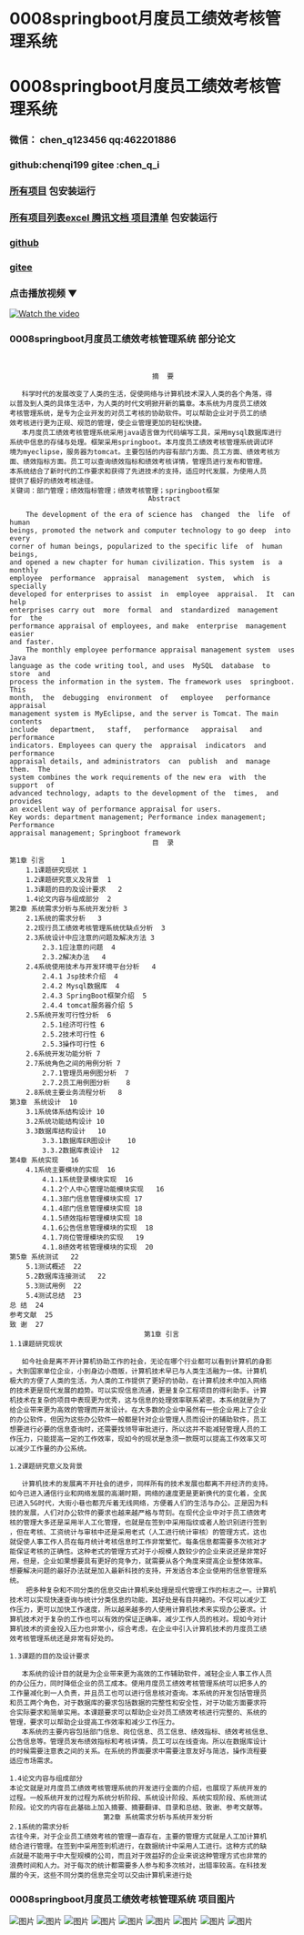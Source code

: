# 0008springboot月度员工绩效考核管理系统


# 0008springboot月度员工绩效考核管理系统

### 微信： chen_q123456  qq:462201886
### github:chenqi199 gitee :chen_q_i

### [所有项目](https://github.com/GraduationProject-springboot/allSpringbootProjects) 包安装运行

### [所有项目列表excel 腾讯文档 项目清单](https://docs.qq.com/sheet/DSHRFSVZ5aEVYT3N3?tab=BB08J2) 包安装运行

### [github](https://chenqi199.github.io)

### [gitee](https://gitee.com/chen_q_i)

### 点击播放视频 ▼
[![Watch the video](https://i.sstatic.net/Vp2cE.png)](https://player.bilibili.com/player.html?isOutside=true&aid=BV16ia6epENY&bvid=BV16ia6epENY&cid=500001610566798&p=9)



### 0008springboot月度员工绩效考核管理系统 部分论文
```


                                   摘  要

   科学时代的发展改变了人类的生活，促使网络与计算机技术深入人类的各个角落，得
以普及到人类的具体生活中，为人类的时代文明掀开新的篇章。本系统为月度员工绩效
考核管理系统，是专为企业开发的对员工考核的协助软件。可以帮助企业对于员工的绩
效考核进行更为正规、规范的管理，使企业管理更加的轻松快捷。
   本月度员工绩效考核管理系统采用java语言做为代码编写工具，采用mysql数据库进行
系统中信息的存储与处理。框架采用springboot。本月度员工绩效考核管理系统调试环
境为myeclipse，服务器为tomcat。主要包括的内容有部门方面、员工方面、绩效考核方
面、绩效指标方面。员工可以查询绩效指标和绩效考核详情，管理员进行发布和管理。
本系统结合了新时代的工作要求和获得了先进技术的支持，适应时代发展，为使用人员
提供了极好的绩效考核途径。
关键词：部门管理；绩效指标管理；绩效考核管理；springboot框架
                                  Abstract

    The development of the era of science has  changed  the  life  of  human
beings, promoted the network and computer technology to go deep  into  every
corner of human beings, popularized to the specific life  of  human  beings,
and opened a new chapter for human civilization. This system  is  a  monthly
employee  performance  appraisal  management  system,  which  is   specially
developed for enterprises to assist  in  employee  appraisal.  It  can  help
enterprises carry out  more  formal  and  standardized  management  for  the
performance appraisal of employees, and make  enterprise  management  easier
and faster.
    The monthly employee performance appraisal management system  uses  Java
language as the code writing tool, and uses  MySQL  database  to  store  and
process the information in the system. The framework uses  springboot.  This
month,  the  debugging  environment  of   employee   performance   appraisal
management system is MyEclipse, and the server is Tomcat. The main  contents
include   department,   staff,   performance   appraisal   and   performance
indicators. Employees can query the  appraisal  indicators  and  performance
appraisal details, and administrators  can  publish  and  manage  them.  The
system combines the work requirements of the new era  with  the  support  of
advanced technology, adapts to the development of the  times,  and  provides
an excellent way of performance appraisal for users.
Key words: department management; Performance index management;  Performance
appraisal management; Springboot framework
                                   目  录

第1章 引言    1
    1.1课题研究现状 1
    1.2课题研究意义及背景  1
    1.3课题的目的及设计要求   2
    1.4论文内容与组成部分  2
第2章 系统需求分析与系统开发分析 3
    2.1系统的需求分析   3
    2.2现行员工绩效考核管理系统优缺点分析  3
    2.3系统设计中应注意的问题及解决方法 3
        2.3.1应注意的问题  4
        2.3.2解决办法   4
    2.4系统使用技术与开发环境平台分析   4
        2.4.1 Jsp技术介绍  4
        2.4.2 Mysql数据库  4
        2.4.3 SpringBoot框架介绍  5
        2.4.4 tomcat服务器介绍 5
    2.5系统开发可行性分析  6
        2.5.1经济可行性 6
        2.5.2技术可行性 6
        2.5.3操作可行性 6
    2.6系统开发功能分析 7
    2.7系统角色之间的用例分析 7
        2.7.1管理员用例图分析  7
        2.7.2员工用例图分析    8
    2.8系统主要业务流程分析   8
第3章　系统设计  10
    3.1系统体系结构设计 10
    3.2系统功能结构设计 10
    3.3数据库结构设计   10
        3.3.1数据库ER图设计    10
        3.3.2数据库表设计  12
第4章 系统实现   16
    4.1系统主要模块的实现  16
        4.1.1系统登录模块实现  16
        4.1.2个人中心管理功能模块实现   16
        4.1.3部门信息管理模块实现 17
        4.1.4部门信息管理模块实现 18
        4.1.5绩效指标管理模块实现 18
        4.1.6公告信息管理模块的实现  18
        4.1.7岗位管理模块的实现   19
        4.1.8绩效考核管理模块的实现  20
第5章 系统测试   22
    5.1测试概述  22
    5.2数据库连接测试   22
    5.3测试用例  22
    5.4测试总结  23
总 结  24
参考文献  25
致 谢  27
                                 第1章 引言
1.1课题研究现状

   如今社会是离不开计算机协助工作的社会，无论在哪个行业都可以看到计算机的身影
。大到国家单位企业，小到身边小商贩，计算机技术早已与人类生活融为一体。计算机
极大的方便了人类的生活，为人类的工作提供了更好的协助，在计算机技术中加入网络
的技术更是现代发展的趋势。可以实现信息流通，更是复杂工程项目的得利助手。计算
机技术在复杂的项目中表现更为优秀，这与信息的处理效率联系紧密。本系统就是为了
给企业带来更为高效的管理而开发设计。在大多数的企业中虽然有一些企业用上了企业
的办公软件，但因为这些办公软件一般都是针对企业管理人员而设计的辅助软件，员工
想要进行必要的信息查询时，还需要找领导审批进行，所以这并不能减轻管理人员的工
作压力，只能提高一定的工作效率，现如今的现状是急须一款既可以提高工作效率又可
以减少工作量的办公系统。

1.2课题研究意义及背景

   计算机技术的发展离不开社会的进步，同样所有的技术发展也都离不开经济的支持。
如今已进入通信行业和网络发展的高潮时期，网络的速度更是更新换代的变化着，全民
已进入5G时代，大街小巷也都充斥着无线网络，方便着人们的生活与办公。正是因为科
技的发展，人们对办公软件的要求也越来越严格与苛刻。在现代企业中对于员工绩效考
核的管理大多还是采用半人工化管理，也就是在签到中采用指纹或者人脸识别进行签到
，但在考核、工资统计与审核中还是采用老式（人工进行统计审核）的管理方式，这也
就促使人事工作人员在每月统计考核信息时工作非常繁忙。每条信息都需要多次核对才
能保证考核的正确性。这种老式的管理方式对于小规模人数较少的企业来说还是非常好
用，但是，企业如果想要具有更好的竞争力，就需要从各个角度来提高企业整体效率。
想要解决问题的最好办法就是加入最新科技的支持，开发适合本企业使用的信息管理系
统。
    把多种复杂和不同分类的信息交由计算机来处理是现代管理工作的标志之一。计算机
技术可以实现快速查询与统计分类信息的功能，其好处是有目共睹的。不仅可以减少工
作压力，更可以加快工作速度，所以越来越多的人使用计算机技术来实现办公要求。计
算机技术对于复杂的工作也可以有效的保证正确率，减少工作人员的核对。现如今对计
算机技术的资金投入压力也非常小，综合考虑，在企业中引入计算机技术的月度员工绩
效考核管理系统还是非常有好处的。

1.3课题的目的及设计要求

   本系统的设计目的就是为企业带来更为高效的工作辅助软件，减轻企业人事工作人员
的办公压力，同时降低企业的员工成本。使用月度员工绩效考核管理系统可以把多人的
工作量减化到一人负责，并且员工也可以进行信息核对查询。本系统的开发包括管理员
和员工两个角色，对于数据库的要求包括数据的完整性和安全性，对于功能方面要求符
合实际要求和简单实用。本课题要求可以帮助企业对员工绩效考核进行完整的、系统的
管理，要求可以帮助企业提高工作效率和减少工作压力。
   本系统的主要内容包括部门信息、岗位信息、员工信息、绩效指标、绩效考核信息、
公告信息等。管理员发布绩效指标和考核详情，员工可以在线查询。所以在数据库设计
的时候需要注意表之间的关系。在系统的界面要求中需要注意友好与简洁，操作流程要
适应市场需求。

1.4论文内容与组成部分
本论文就是对月度员工绩效考核管理系统的开发进行全面的介绍，也展现了系统开发的
过程。一般系统开发的过程为系统分析阶段、系统设计阶段、系统实现阶段、系统测试
阶段。论文的内容在此基础上加入摘要、摘要翻译、目录和总结、致谢、参考文献等。
                       第2章 系统需求分析与系统开发分析
2.1系统的需求分析
古往今来，对于企业员工绩效考核的管理一直存在，主要的管理方式就是人工加计算机
结合进行管理。在签到中采用签到机进行，在数据统计中采用人工进行。这种方式的缺
点就是不能用于中大型规模的公司，而且对于效益好的企业来说这种管理方式也非常的
浪费时间和人力。对于每次的统计都需要多人参与和多次核对，出错率较高。在科技发
展的今天，这些不同分类的信息完全可以交由计算机来进行处

```
### 0008springboot月度员工绩效考核管理系统 项目图片
![图片](/images/0008springbootimg_001.jpg)
![图片](/images/0008springbootimg_003.jpg)
![图片](/images/0008springbootimg_002.jpg)
![图片](/images/0008springbootimg_006.jpg)
![图片](/images/0008springbootimg_007.jpg)
![图片](/images/0008springbootimg_005.jpg)
![图片](/images/0008springbootimg_004.jpg)
![图片](/images/0008springbootimg_009.jpg)
![图片](/images/0008springbootimg_008.jpg)








